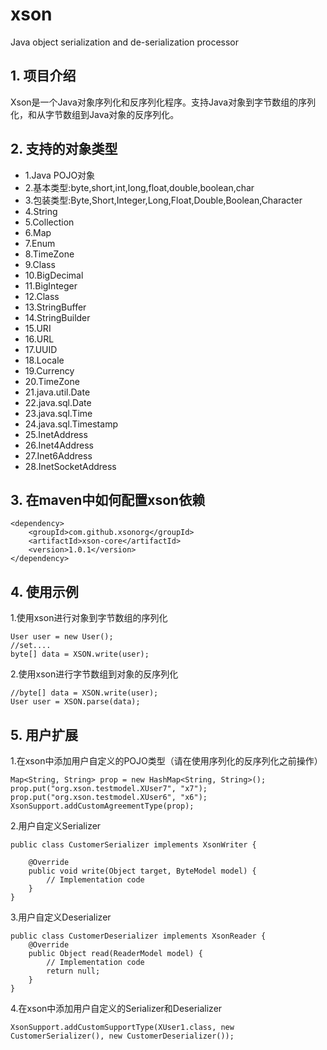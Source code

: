 xson
====

Java object serialization and de-serialization processor


## 1. 项目介绍

Xson是一个Java对象序列化和反序列化程序。支持Java对象到字节数组的序列化，和从字节数组到Java对象的反序列化。

## 2. 支持的对象类型

* 1.Java POJO对象
* 2.基本类型:byte,short,int,long,float,double,boolean,char
* 3.包装类型:Byte,Short,Integer,Long,Float,Double,Boolean,Character
* 4.String
* 5.Collection
* 6.Map
* 7.Enum
* 8.TimeZone
* 9.Class
* 10.BigDecimal
* 11.BigInteger
* 12.Class
* 13.StringBuffer
* 14.StringBuilder
* 15.URI
* 16.URL
* 17.UUID    
* 18.Locale
* 19.Currency
* 20.TimeZone
* 21.java.util.Date
* 22.java.sql.Date
* 23.java.sql.Time
* 24.java.sql.Timestamp
* 25.InetAddress
* 26.Inet4Address
* 27.Inet6Address
* 28.InetSocketAddress

## 3. 在maven中如何配置xson依赖

    <dependency>
		<groupId>com.github.xsonorg</groupId>
		<artifactId>xson-core</artifactId>
		<version>1.0.1</version>
	</dependency>

## 4. 使用示例

1.使用xson进行对象到字节数组的序列化

	User user = new User();
	//set....
	byte[] data = XSON.write(user);

2.使用xson进行字节数组到对象的反序列化

	//byte[] data = XSON.write(user);
	User user = XSON.parse(data);

## 5. 用户扩展

1.在xson中添加用户自定义的POJO类型（请在使用序列化的反序列化之前操作）

	Map<String, String> prop = new HashMap<String, String>();
	prop.put("org.xson.testmodel.XUser7", "x7");
	prop.put("org.xson.testmodel.XUser6", "x6");
	XsonSupport.addCustomAgreementType(prop);

2.用户自定义Serializer

	public class CustomerSerializer implements XsonWriter {
	
		@Override
		public void write(Object target, ByteModel model) {
			// Implementation code
		}
	}

3.用户自定义Deserializer

	public class CustomerDeserializer implements XsonReader {
		@Override
		public Object read(ReaderModel model) {
			// Implementation code
			return null;
		}
	}

4.在xson中添加用户自定义的Serializer和Deserializer

	XsonSupport.addCustomSupportType(XUser1.class, new CustomerSerializer(), new CustomerDeserializer());